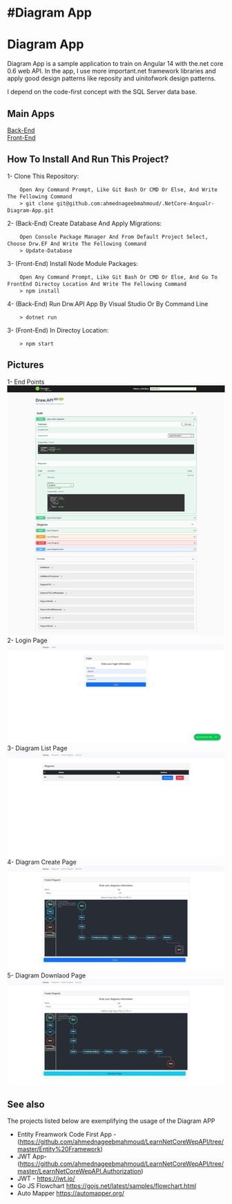# #Diagram App

Diagram App
=====
Diagram App is a sample application to train on Angular 14 with the.net core 0.6 web API. In the app, I use more important.net framework libraries and apply good design patterns like reposity and uinitofwork design patterns.

I depend on the code-first concept with the SQL Server data base.

## Main Apps
[Back-End](https://github.com/ahmednageebmahmoud/.NetCore-Angualr-Diagram-App/tree/master/BackEnd) <br>
[Front-End](https://github.com/ahmednageebmahmoud/.NetCore-Angualr-Diagram-App/tree/master/FrontEnd)

How To Install And Run This Project?
-----------------------------------------
1- Clone This Repository:
```
    Open Any Command Prompt, Like Git Bash Or CMD Or Else, And Write The Fellowing Command
    > git clone git@github.com:ahmednageebmahmoud/.NetCore-Angualr-Diagram-App.git
```

2- (Back-End) Create Database And Apply Migrations:
```
    Open Console Package Manager And From Default Project Select, Choose Drw.EF And Write The Fellowing Command
    > Update-Database 
```

3- (Front-End) Install Node Module Packages:
```
    Open Any Command Prompt, Like Git Bash Or CMD Or Else, And Go To FrontEnd Directoy Location And Write The Fellowing Command
    > npm install 
```
 
4- (Back-End) Run Drw.API App By Visual Studio Or By Command Line 
```
    > dotnet run 
```
3- (Front-End) In Directoy Location:
```
    > npm start
```

Pictures
--------------------------------------------------------------------------------
1- End Points
<br>![EndPoints](https://github.com/ahmednageebmahmoud/.NetCore-Angualr-Diagram-App/blob/master/Documentation/End%20Points.png?raw=true)
<br>
2- Login Page
<br> ![Login Page](https://github.com/ahmednageebmahmoud/.NetCore-Angualr-Diagram-App/blob/master/Documentation/Login%20Page.png?raw=true)
<br>
3- Diagram List Page
<br> ![Diagram List Page](https://github.com/ahmednageebmahmoud/.NetCore-Angualr-Diagram-App/blob/master/Documentation/Diagram%20List%20Page.png?raw=true)
<br>
4- Diagram Create Page
<br> ![Diagram Create Page](https://github.com/ahmednageebmahmoud/.NetCore-Angualr-Diagram-App/blob/master/Documentation/Diagram%20Create%20Page.png?raw=true)
<br>
5- Diagram Downlaod Page
<br> ![Diagram Downlaod Page](https://github.com/ahmednageebmahmoud/.NetCore-Angualr-Diagram-App/blob/master/Documentation/Diagram%20Downlaod%20Page.png?raw=true)


See also
--------------------------------------------------------------------------------

The projects listed below are exemplifying the usage of the Diagram APP

* Entity Freamwork Code First App - (https://github.com/ahmednageebmahmoud/LearnNetCoreWepAPI/tree/master/Entity%20Framework)
* JWT App- (https://github.com/ahmednageebmahmoud/LearnNetCoreWepAPI/tree/master/LearnNetCoreWepAPI.Authorization)
* JWT - https://jwt.io/
* Go JS Flowchart https://gojs.net/latest/samples/flowchart.html
* Auto Mapper https://automapper.org/
